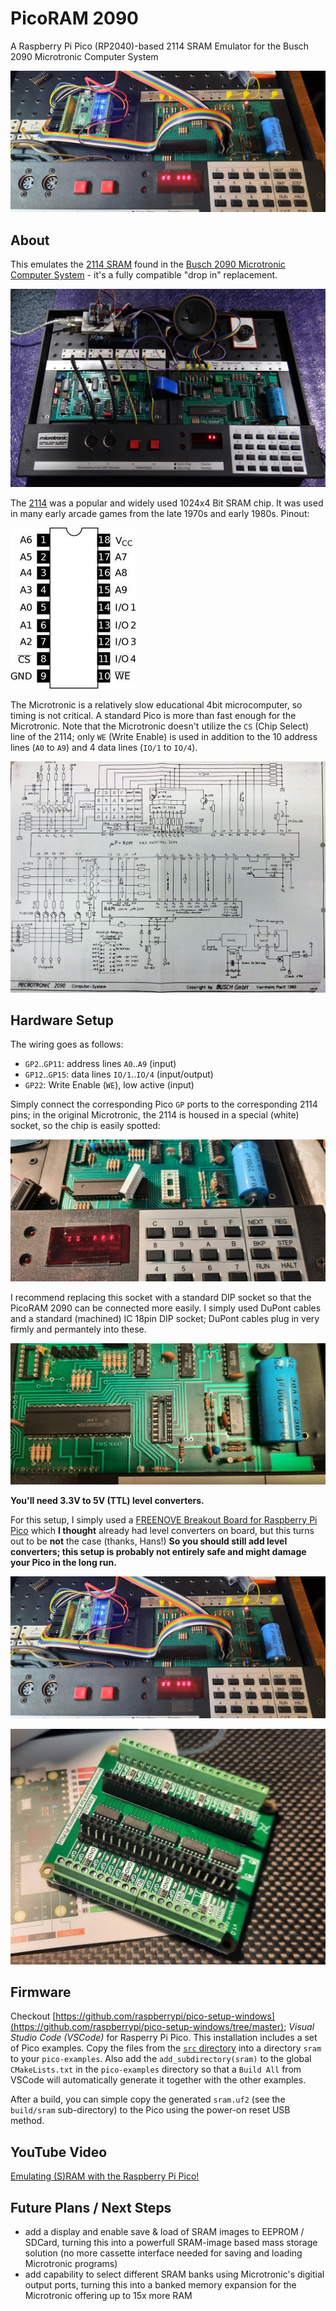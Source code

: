 # PicoRAM 2090

A Raspberry Pi Pico (RP2040)-based 2114 SRAM Emulator for the Busch
2090 Microtronic Computer System

![Schematics](pics/dropin.jpg) 

## About

This emulates the [2114
SRAM](https://de.wikipedia.org/wiki/2114_(SRAM)) found in the [Busch
2090 Microtronic Computer
System](https://github.com/lambdamikel/Busch-2090) - it's a fully
compatible "drop in" replacement.

![Microtronic](pics/microtronic.jpg) 

The [2114](manuals/2114.pdf) was a popular and widely used 1024x4 Bit
SRAM chip. It was used in many early arcade games from the late 1970s
and early 1980s. Pinout:

![2114 Pinout](pics/2114.jpg) 

The Microtronic is a relatively slow educational 4bit microcomputer,
so timing is not critical. A standard Pico is more than fast enough
for the Microtronic. Note that the Microtronic doesn't utilize the
`CS` (Chip Select) line of the 2114; only `WE` (Write Enable) is used
in addition to the 10 address lines (`A0` to `A9`) and 4 
data lines (`IO/1` to `IO/4`).

![Schematics](pics/schematics.jpg) 

## Hardware Setup 

The wiring goes as follows:

- `GP2`..`GP11`: address lines `A0`..`A9` (input) 
- `GP12`..`GP15`: data lines `IO/1`..`IO/4` (input/output)
- `GP22`: Write Enable (`WE`), low active (input) 

Simply connect the corresponding Pico `GP` ports to the corresponding
2114 pins; in the original Microtronic, the 2114 is housed in a
special (white) socket, so the chip is easily spotted:

![White Socket](pics/socket.jpg)

I recommend replacing this socket with a standard DIP socket so that
the PicoRAM 2090 can be connected more easily. I simply used DuPont
cables and a standard (machined) IC 18pin DIP socket; DuPont cables
plug in very firmly and permantely into these.

![DIP Socket](pics/dipsocket.jpg)

**You'll need 3.3V to 5V (TTL) level converters.**

For this setup, I simply used a [FREENOVE Breakout Board for Raspberry
Pi
Pico](https://www.amazon.com/dp/B0BFB53Y2N?psc=1&ref=ppx_yo2ov_dt_b_product_details)
which **I thought** already had level converters on board, but this
turns out to be **not** the case (thanks, Hans!) **So you should still
add level converters; this setup is probably not entirely safe and
might damage your Pico in the long run.**

![Schematics](pics/dropin.jpg) 

![Schematics](pics/breakoutboard.jpg) 

## Firmware

Checkout
[https://github.com/raspberrypi/pico-setup-windows](https://github.com/raspberrypi/pico-setup-windows/tree/master);
*Visual Studio Code (VSCode)* for Rasperry Pi Pico. This installation
includes a set of Pico examples. Copy the files from the [`src`
directory](./src) into a directory `sram` to your
`pico-examples`. Also add the `add_subdirectory(sram)` to the global
`CMakeLists.txt` in the `pico-examples` directory so that a `Build
All` from VSCode will automatically generate it together with the
other examples.

After a build, you can simple copy the generated `sram.uf2` (see the
`build/sram` sub-directory) to the Pico using the power-on reset USB
method.

## YouTube Video

[Emulating (S)RAM with the Raspberry Pi
Pico!](https://youtu.be/j5Tbw8vmk-s)

## Future Plans / Next Steps 

- add a display and enable save & load of SRAM images to EEPROM / SDCard, turning this into a powerfull SRAM-image based mass storage solution (no more cassette interface needed for saving and loading Microtronic programs) 
- add capability to select different SRAM banks using Microtronic's digitial output ports, turning this into a banked memory expansion for the Microtronic offering up to 15x more RAM



